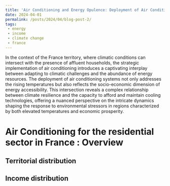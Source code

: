 ```yaml
---
title: 'Air Conditioning and Energy Opulence: Deployment of Air Conditioning in High-Temperature and High-Income Redidential Territories'
date: 2024-04-01
permalink: /posts/2024/04/blog-post-2/
tags:
 - energy
 - income
 - climate change
 - france
---
```


In the context of the France territory, where climatic conditions can intersect with the presence of affluent households, the strategic implementation of air conditioning introduces a captivating interplay between adapting to climatic challenges and the abundance of energy resources. The deployment of air conditioning systems not only addresses the rising temperatures but also reflects the socio-economic dimension of energy accessibility. This intersection reveals a complex relationship between climate resilience and the capacity to afford and maintain cooling technologies, offering a nuanced perspective on the intricate dynamics shaping the response to environmental stressors in regions characterized by both elevated temperatures and economic prosperity.

Air Conditioning for the residential sector in France : Overview 
======

Territorial distribution
------

Income distribution
------
